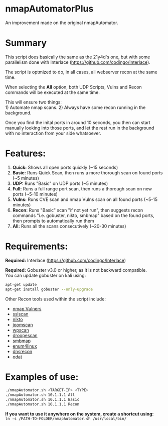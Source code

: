 # nmapAutomatorPlus
An improvement made on the original nmapAutomator.
  
  
# Summary
This script does basically the same as the 21y4d's one, but with some parallelism done with Interlace (https://github.com/codingo/Interlace).

The script is optmized to do, in all cases, all webserver recon at the same time.

When selecting the **All** option, both UDP Scripts, Vulns and Recon commands will be executed at the same time.
  
This will ensure two things:  
	1) Automate nmap scans. 
	2) Always have some recon running in the background. 

Once you find the inital ports in around 10 seconds, you then can start manually looking into those ports, and let the rest run in the background with no interaction from your side whatsoever.  
  
  
# Features:
1. **Quick:**	Shows all open ports quickly (~15 seconds)  
1. **Basic:**	Runs Quick Scan, then runs a more thorough scan on found ports (~5 minutes)  
1. **UDP:**	  Runs "Basic" on UDP ports (~5 minutes)  
1. **Full:** 	Runs a full range port scan, then runs a thorough scan on new ports (~5-10 minutes)  
1. **Vulns:**	Runs CVE scan and nmap Vulns scan on all found ports (~5-15 minutes)  
1. **Recon:**	Runs "Basic" scan "if not yet run", then suggests recon commands "i.e. gobuster, nikto, smbmap" based on the found ports, then prompts to automatically run them  
1. **All:**  	Runs all the scans consecutively (~20-30 minutes)  
  
  
  
# Requirements:
**Required:** Interlace (https://github.com/codingo/Interlace)

**Required:** Gobuster v3.0 or higher, as it is not backward compatible.  
You can update gobuster on kali using:  
```bash
apt-get update
apt-get install gobuster --only-upgrade  
```

Other Recon tools used within the script include:
* [nmap Vulners](https://github.com/vulnersCom/nmap-vulners)
* [sslscan](https://github.com/rbsec/sslscan)
* [nikto](https://github.com/sullo/nikto)
* [joomscan](https://github.com/rezasp/joomscan)
* [wpscan](https://github.com/wpscanteam/wpscan)
* [droopescan](https://github.com/droope/droopescan)
* [smbmap](https://github.com/ShawnDEvans/smbmap)
* [enum4linux](https://github.com/portcullislabs/enum4linux)
* [dnsrecon](https://github.com/darkoperator/dnsrecon)
* [odat](https://github.com/quentinhardy/odat)
  
  
# Examples of use:
```bash
./nmapAutomator.sh <TARGET-IP> <TYPE>  
./nmapAutomator.sh 10.1.1.1 All  
./nmapAutomator.sh 10.1.1.1 Basic  
./nmapAutomator.sh 10.1.1.1 Recon  
```

**If you want to use it anywhere on the system, create a shortcut using:**  
`ln -s /PATH-TO-FOLDER/nmapAutomator.sh /usr/local/bin/`
